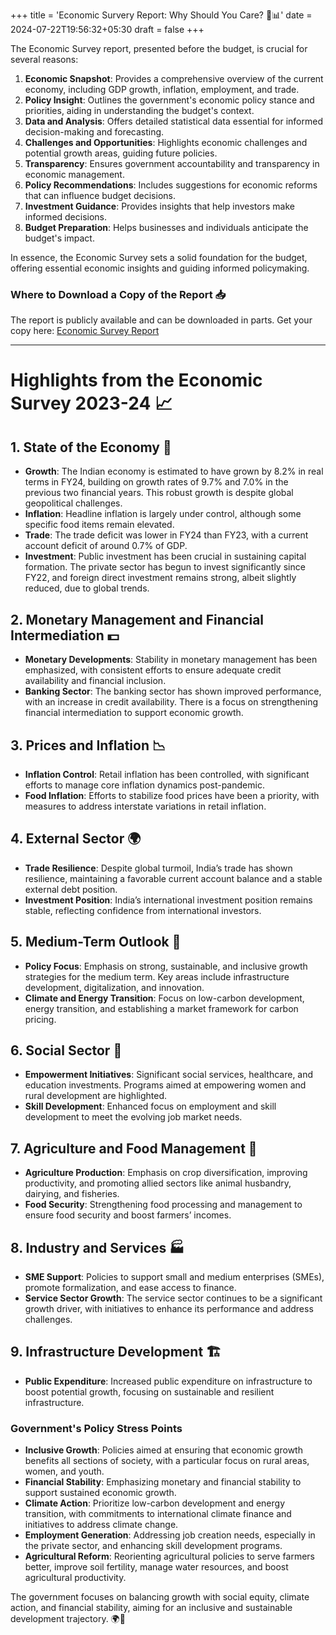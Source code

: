 +++
title = 'Economic Survery Report: Why Should You Care? 📝📊'
date = 2024-07-22T19:56:32+05:30
draft = false
+++

The Economic Survey report, presented before the budget, is crucial for several reasons:

1. **Economic Snapshot**: Provides a comprehensive overview of the current economy, including GDP growth, inflation, employment, and trade.
2. **Policy Insight**: Outlines the government's economic policy stance and priorities, aiding in understanding the budget's context.
3. **Data and Analysis**: Offers detailed statistical data essential for informed decision-making and forecasting.
4. **Challenges and Opportunities**: Highlights economic challenges and potential growth areas, guiding future policies.
5. **Transparency**: Ensures government accountability and transparency in economic management.
6. **Policy Recommendations**: Includes suggestions for economic reforms that can influence budget decisions.
7. **Investment Guidance**: Provides insights that help investors make informed decisions.
8. **Budget Preparation**: Helps businesses and individuals anticipate the budget's impact.

In essence, the Economic Survey sets a solid foundation for the budget, offering essential economic insights and guiding informed policymaking.

### Where to Download a Copy of the Report 📥

The report is publicly available and can be downloaded in parts. Get your copy here: [Economic Survey Report](https://www.indiabudget.gov.in/economicsurvey/)

---

# Highlights from the Economic Survey 2023-24 📈

## 1. State of the Economy 🌟

- **Growth**: The Indian economy is estimated to have grown by 8.2% in real terms in FY24, building on growth rates of 9.7% and 7.0% in the previous two financial years. This robust growth is despite global geopolitical challenges.
- **Inflation**: Headline inflation is largely under control, although some specific food items remain elevated.
- **Trade**: The trade deficit was lower in FY24 than FY23, with a current account deficit of around 0.7% of GDP.
- **Investment**: Public investment has been crucial in sustaining capital formation. The private sector has begun to invest significantly since FY22, and foreign direct investment remains strong, albeit slightly reduced, due to global trends.

## 2. Monetary Management and Financial Intermediation 💵

- **Monetary Developments**: Stability in monetary management has been emphasized, with consistent efforts to ensure adequate credit availability and financial inclusion.
- **Banking Sector**: The banking sector has shown improved performance, with an increase in credit availability. There is a focus on strengthening financial intermediation to support economic growth.

## 3. Prices and Inflation 📉

- **Inflation Control**: Retail inflation has been controlled, with significant efforts to manage core inflation dynamics post-pandemic.
- **Food Inflation**: Efforts to stabilize food prices have been a priority, with measures to address interstate variations in retail inflation.

## 4. External Sector 🌍

- **Trade Resilience**: Despite global turmoil, India’s trade has shown resilience, maintaining a favorable current account balance and a stable external debt position.
- **Investment Position**: India’s international investment position remains stable, reflecting confidence from international investors.

## 5. Medium-Term Outlook 🔭

- **Policy Focus**: Emphasis on strong, sustainable, and inclusive growth strategies for the medium term. Key areas include infrastructure development, digitalization, and innovation.
- **Climate and Energy Transition**: Focus on low-carbon development, energy transition, and establishing a market framework for carbon pricing.

## 6. Social Sector 🌱

- **Empowerment Initiatives**: Significant social services, healthcare, and education investments. Programs aimed at empowering women and rural development are highlighted.
- **Skill Development**: Enhanced focus on employment and skill development to meet the evolving job market needs.

## 7. Agriculture and Food Management 🌾

- **Agriculture Production**: Emphasis on crop diversification, improving productivity, and promoting allied sectors like animal husbandry, dairying, and fisheries.
- **Food Security**: Strengthening food processing and management to ensure food security and boost farmers’ incomes.

## 8. Industry and Services 🏭

- **SME Support**: Policies to support small and medium enterprises (SMEs), promote formalization, and ease access to finance.
- **Service Sector Growth**: The service sector continues to be a significant growth driver, with initiatives to enhance its performance and address challenges.

## 9. Infrastructure Development 🏗️

- **Public Expenditure**: Increased public expenditure on infrastructure to boost potential growth, focusing on sustainable and resilient infrastructure.

### Government's Policy Stress Points

- **Inclusive Growth**: Policies aimed at ensuring that economic growth benefits all sections of society, with a particular focus on rural areas, women, and youth.
- **Financial Stability**: Emphasizing monetary and financial stability to support sustained economic growth.
- **Climate Action**: Prioritize low-carbon development and energy transition, with commitments to international climate finance and initiatives to address climate change.
- **Employment Generation**: Addressing job creation needs, especially in the private sector, and enhancing skill development programs.
- **Agricultural Reform**: Reorienting agricultural policies to serve farmers better, improve soil fertility, manage water resources, and boost agricultural productivity.

The government focuses on balancing growth with social equity, climate action, and financial stability, aiming for an inclusive and sustainable development trajectory. 🌍💼
